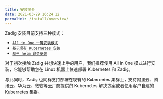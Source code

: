 ```yaml
---
title: 安装简介
date: 2021-03-29 16:24:12
permalink: /install/overview/
---
```


Zadig 安装目前支持三种模式：
- [`All in One 一键安装模式`](/install/all-in-one/)
- [`基于现有 Kubernetes 安装`](/install/install-on-k8s/)
- [`基于 helm 命令安装`](/install/helm-deploy/)

对于初次接触 Zadig 并想快速上手的用户，我们推荐使用 All in One 模式进行安装，它能够帮助您在 Linux 机器上快速部署 Kubernetes 和 Zadig。

与此同时，Zadig 也同样支持部署在现有的 Kubernetes 集群上，支持阿里云、腾讯云、华为云、微软等云厂商提供的 Kubernetes 解决方案或者使用客户自建的 Kubernetes 集群。
